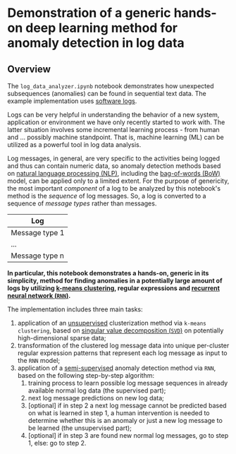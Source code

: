 # Demonstration of a generic hands-on deep learning method for anomaly detection in log data

## Overview

The `log_data_analyzer.ipynb` notebook demonstrates how unexpected subsequences (anomalies) can be found in sequential text data. The example implementation uses [software logs](https://en.m.wikipedia.org/wiki/Logging_(computing)).

Logs can be very helpful in understanding the behavior of a new system, application or environment we have only recently started to work with. The latter situation involves some incremental learning process - from human and ... possibly machine standpoint. That is, machine learning (ML) can be utilized as a powerful tool in log data analysis.

Log messages, in general, are very specific to the activities being logged and thus can contain numeric data, so anomaly detection methods based on [natural language processing (NLP)](https://en.wikipedia.org/wiki/Natural_language_processing), including the [bag-of-words (BoW)](https://en.wikipedia.org/wiki/Bag-of-words_model) model, can be applied only to a limited extent. For the purpose of genericity, the most important *component* of a log to be analyzed by this notebook's method is the *sequence* of log messages. So, a log is converted to a sequence of *message types* rather than messages.

|  Log             |
|------------------|
|  Message type 1  |
|  ...             |
|  Message type n  |

**In particular, this notebook demonstrates a hands-on, generic in its simplicity, method for finding anomalies in a potentially large amount of logs by utilizing [k-means clustering](https://en.wikipedia.org/wiki/K-means_clustering), regular expressions and [recurrent neural network (`RNN`)](https://en.wikipedia.org/wiki/Recurrent_neural_network).**

The implementation includes three main tasks:
1. application of an [unsupervised](https://en.wikipedia.org/wiki/Unsupervised_learning) clusterization method via `k-means clustering`, based on [singular value decomposition (`SVD`)](https://en.wikipedia.org/wiki/Singular_value_decomposition) on potentially high-dimensional sparse data;
1. transformation of the clustered log message data into unique per-cluster regular expression patterns that represent each log message as input to the `RNN` model;
1. application of a [semi-supervised](https://en.wikipedia.org/wiki/Weak_supervision) anomaly detection method via `RNN`, based on the following step-by-step algorithm:
    1. training process to learn possible log message sequences in already available normal log data (the supervised part);
    1. next log message predictions on new log data;
    1. [optional] if in step 2 a next log message cannot be predicted based on what is learned in step 1, a human intervention is needed to determine whether this is an anomaly or just a new log message to be learned (the unsupervised part);
    1. [optional] if in step 3 are found new normal log messages, go to step 1, else: go to step 2.
